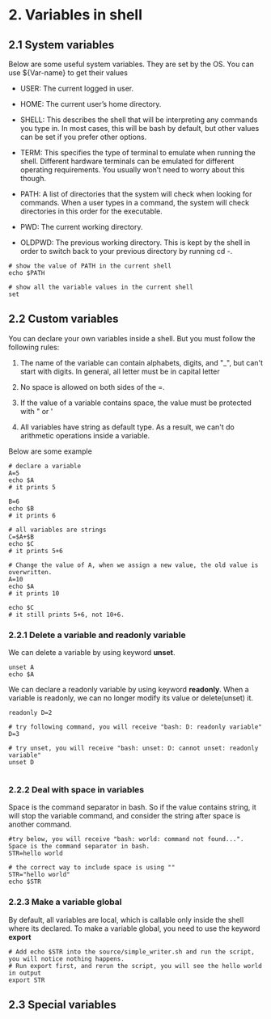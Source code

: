 # 2. Variables in shell

## 2.1 System variables

Below are some useful system variables. They are set by the OS. You can use ${Var-name} to get their values

- USER: The current logged in user.
- HOME: The current user’s home directory.
  
- SHELL: This describes the shell that will be interpreting any commands you type in. In most cases, this will be 
  bash by default, but other values can be set if you prefer other options.
  
- TERM: This specifies the type of terminal to emulate when running the shell. Different hardware terminals can be 
  emulated for different operating requirements. You usually won’t need to worry about this though.
- PATH: A list of directories that the system will check when looking for commands. When a user types in a command, 
  the system will check directories in this order for the executable.

- PWD: The current working directory. 
  
- OLDPWD: The previous working directory. This is kept by the shell in order to switch back to your previous 
  directory by running cd -.

```shell
# show the value of PATH in the current shell
echo $PATH

# show all the variable values in the current shell
set
```

## 2.2 Custom variables

You can declare your own variables inside a shell. But you must follow the following rules:
1. The name of the variable can contain alphabets, digits, and "_", but can't start with digits. In general, all letter must be
   in capital letter
   
2. No space is allowed on both sides of the =.
3. If the value of a variable contains space, the value must be protected with " or '
4. All variables have string as default type. As a result, we can't do arithmetic operations inside a variable. 

Below are some example

```shell
# declare a variable
A=5
echo $A
# it prints 5

B=6
echo $B
# it prints 6

# all variables are strings
C=$A+$B
echo $C
# it prints 5+6

# Change the value of A, when we assign a new value, the old value is overwritten.
A=10
echo $A
# it prints 10

echo $C
# it still prints 5+6, not 10+6. 

```

### 2.2.1 Delete a variable and readonly variable

We can delete a variable by using keyword **unset**.

```shell
unset A
echo $A
```

We can declare a readonly variable by using keyword **readonly**. When a variable is readonly, we can no longer modify 
its value or delete(unset) it.

```shell
readonly D=2

# try following command, you will receive "bash: D: readonly variable"
D=3

# try unset, you will receive "bash: unset: D: cannot unset: readonly variable"
unset D


```

### 2.2.2 Deal with space in variables
Space is the command separator in bash. So if the value contains string, it will stop the variable command, and consider 
the string after space is another command.

```shell
#try below, you will receive "bash: world: command not found...". Space is the command separator in bash. 
STR=hello world

# the correct way to include space is using ""
STR="hello world"
echo $STR

```

### 2.2.3 Make a variable global

By default, all variables are local, which is callable only inside the shell where its declared. To make a variable 
global, you need to use the keyword **export**

```shell
# Add echo $STR into the source/simple_writer.sh and run the script, you will notice nothing happens.
# Run export first, and rerun the script, you will see the hello world in output
export STR
```


## 2.3 Special variables